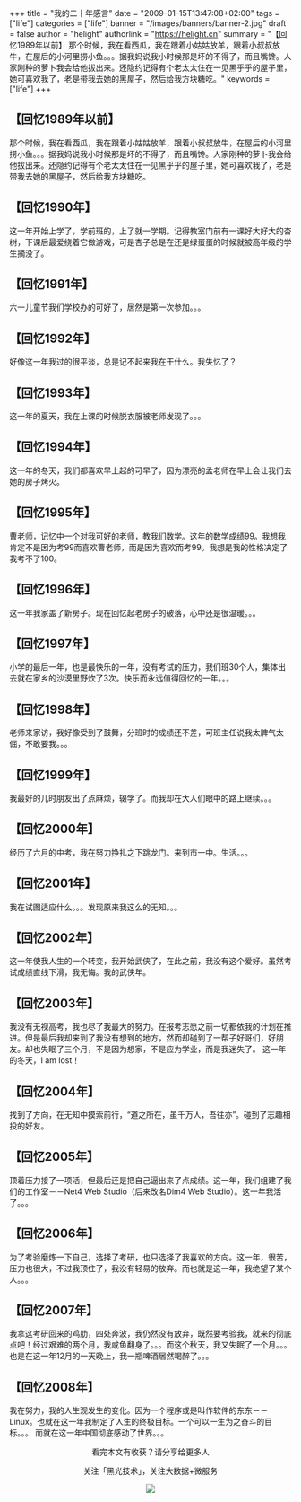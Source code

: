 +++
title = "我的二十年感言"
date = "2009-01-15T13:47:08+02:00"
tags = ["life"]
categories = ["life"]
banner = "/images/banners/banner-2.jpg"
draft = false
author = "helight"
authorlink = "https://helight.cn"
summary = "【回忆1989年以前】 那个时候，我在看西瓜，我在跟着小姑姑放羊，跟着小叔叔放牛，在屋后的小河里捞小鱼。。。据我妈说我小时候那是坏的不得了，而且嘴馋。人家刚种的萝卜我会给他拔出来。还隐约记得有个老太太住在一见黑乎乎的屋子里，她可喜欢我了，老是带我去她的黑屋子，然后给我方块糖吃。"
keywords = ["life"]
+++

## 【回忆1989年以前】

 那个时候，我在看西瓜，我在跟着小姑姑放羊，跟着小叔叔放牛，在屋后的小河里捞小鱼。。。据我妈说我小时候那是坏的不得了，而且嘴馋。人家刚种的萝卜我会给他拔出来。还隐约记得有个老太太住在一见黑乎乎的屋子里，她可喜欢我了，老是带我去她的黑屋子，然后给我方块糖吃。 

## 【回忆1990年】
这一年开始上学了，学前班的，上了就一学期。记得教室门前有一课好大好大的杏树，下课后最爱绕着它做游戏，可是杏子总是在还是绿蛋蛋的时候就被高年级的学生摘没了。 

## 【回忆1991年】
六一儿童节我们学校办的可好了，居然是第一次参加。。。 
## 【回忆1992年】 
好像这一年我过的很平淡，总是记不起来我在干什么。我失忆了？ 
## 【回忆1993年】 
这一年的夏天，我在上课的时候脱衣服被老师发现了。。。 
## 【回忆1994年】 
这一年的冬天，我们都喜欢早上起的可早了，因为漂亮的孟老师在早上会让我们去她的房子烤火。 
## 【回忆1995年】 
曹老师，记忆中一个对我可好的老师，教我们数学。这年的数学成绩99。我想我肯定不是因为考99而喜欢曹老师，而是因为喜欢而考99。我想是我的性格决定了我考不了100。 
## 【回忆1996年】 
这一年我家盖了新房子。现在回忆起老房子的破落，心中还是很温暖。。。 
## 【回忆1997年】 
小学的最后一年，也是最快乐的一年，没有考试的压力，我们班30个人，集体出去就在家乡的沙漠里野炊了3次。快乐而永远值得回忆的一年。。。 
## 【回忆1998年】 　　 
老师来家访，我好像受到了鼓舞，分班时的成绩还不差，可班主任说我太脾气太倔，不敢要我。。。 
## 【回忆1999年】 　　 
我最好的儿时朋友出了点麻烦，辍学了。而我却在大人们眼中的路上继续。。。 
## 【回忆2000年】 　　 
经历了六月的中考，我在努力挣扎之下跳龙门。来到市一中。生活。。。 
## 【回忆2001年】 　　 
我在试图适应什么。。。发现原来我这么的无知。。。 
## 【回忆2002年】 　 
这一年使我人生的一个转变，我开始武侠了，在此之前，我没有这个爱好。虽然考试成绩直线下滑，我无悔。我的武侠年。 
## 【回忆2003年】 　　
我没有无视高考，我也尽了我最大的努力。在报考志愿之前一切都依我的计划在推进。但是最后我却来到了我没有想到的地方，然而却碰到了一帮子好哥们，好朋友。却也失眠了三个月，不是因为想家，不是应为学业，而是我迷失了。 这一年的冬天，I am lost！ 
## 【回忆2004年】 　　
找到了方向，在无知中摸索前行，“道之所在，虽千万人，吾往亦”。碰到了志趣相投的好友。 
## 【回忆2005年】 　　
顶着压力接了一项活，但最后还是把自己逼出来了点成绩。这一年，我们组建了我们的工作室－－Net4 Web Studio（后来改名Dim4 Web Studio）。这一年我活了。。。 
## 【回忆2006年】 　　
为了考验磨炼一下自己，选择了考研，也只选择了我喜欢的方向。这一年，很苦，压力也很大，不过我顶住了，我没有轻易的放弃。而也就是这一年，我绝望了某个人。。。 
## 【回忆2007年】 　　
我拿这考研回来的鸡肋，四处奔波，我仍然没有放弃，既然要考验我，就来的彻底点吧！经过艰难的两个月，我咸鱼翻身了。。。而这个秋天，我又失眠了一个月。。。也是在这一年12月的一天晚上，我一瓶啤酒居然喝醉了。。。 
## 【回忆2008年】 　　
我在努力，我的人生观发生的变化。因为一个程序或是叫作软件的东东－－Linux。也就在这一年我制定了人生的终极目标。一个可以一生为之奋斗的目标。。。 而就在这一年中国彻底感动了世界。。。

<center>
看完本文有收获？请分享给更多人<br>

关注「黑光技术」，关注大数据+微服务<br>

![](/images/qrcode_helight_tech.jpg)
</center>
